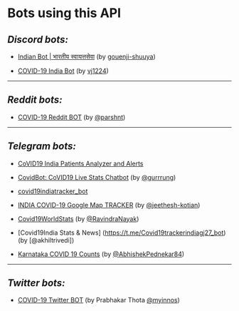 # Bots using this API

## _Discord bots:_

- [Indian Bot | भारतीय स्वायत्तसेवा](https://discord.com/oauth2/authorize?scope=bot&client_id=583897295267954697&permissions=1342565446) (by [gouenji-shuuya](https://github.com/gouenji-shuuya))

- [COVID-19 India Bot](https://discordapp.com/oauth2/authorize?&client_id=723409740083757166&scope=bot&permissions=8) (by [vj1224](https://github.com/VJ1224))

---

## _Reddit bots:_

- [COVID-19 Reddit BOT](https://github.com/parshnt/covid-19-bot) (by [@parshnt](https://github.com/parshnt))

---

## _Telegram bots:_

- [CoVID19 India Patients Analyzer and Alerts](https://github.com/xsreality/covid19)

- [CovidBot: CoVID19 Live Stats Chatbot](https://github.com/Tele-Bots/CovidBot) (by [@gurrrung](https://github.com/gurrrung))

- [covid19indiatracker_bot](https://github.com/cibinjoseph/covid19indiatracker_bot)

- [INDIA COVID-19 Google Map TRACKER](https://goo.gl/maps/U32Ex1gWQxmc6Aot8) (by [@jeethesh-kotian](https://github.com/jeethesh-kotian))

- [Covid19WorldStats](https://github.com/ravindraten/Covid19WorldStats) (by [@RavindraNayak](https://github.com/ravindraten))

- [Covid19India Stats & News] (<https://t.me/Covid19trackerindiagj27_bot>) (by [@akhiltrivedi])

- [Karnataka COVID 19 Counts](https://t.me/KarCovid19Bot) (by [@AbhishekPednekar84](https://github.com/AbhishekPednekar84/covid19-kar-bot))

---

## _Twitter bots:_

- [COVID-19 Twitter BOT](https://twitter.com/covidapp_in) (by Prabhakar Thota [@myinnos](https://github.com/myinnos))
